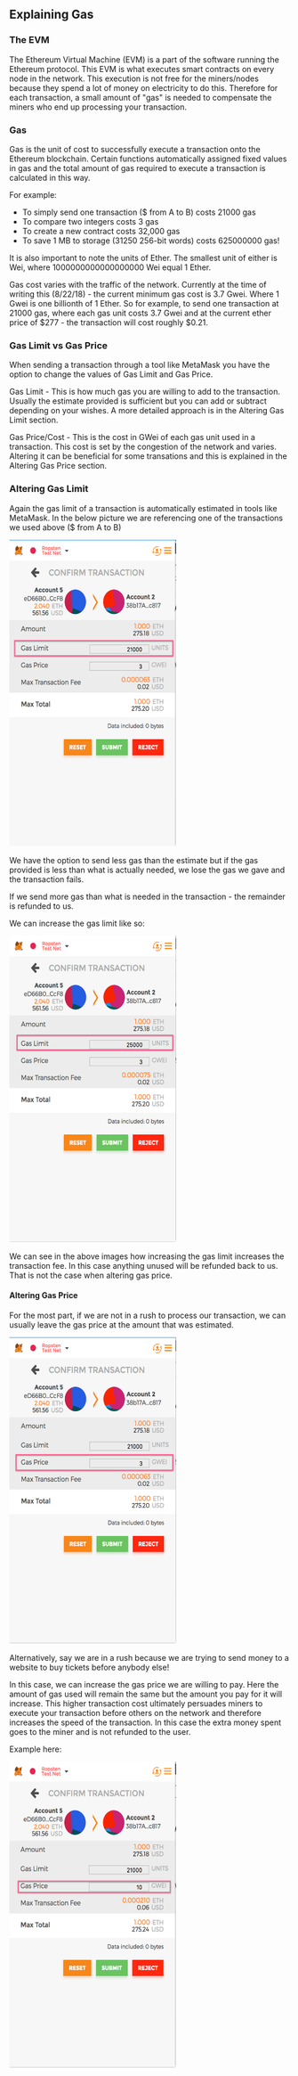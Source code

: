 ## Explaining Gas

### The EVM

The Ethereum Virtual Machine (EVM) is a part of the software running the Ethereum protocol. This EVM is what executes smart contracts on every node in the network. This execution is not free for the miners/nodes because they spend a lot of money on electricity to do this. Therefore for each transaction, a small amount of "gas" is needed to compensate the miners who end up processing your transaction. 

### Gas
Gas is the unit of cost to successfully execute a transaction onto the Ethereum blockchain. Certain functions automatically assigned fixed values in gas and the total amount of gas required to execute a transaction is calculated in this way. 

For example:

- To simply send one transaction ($ from A to B) costs 21000 gas
- To compare two integers costs 3 gas
- To create a new contract costs 32,000 gas
- To save 1 MB to storage (31250 256-bit words) costs 625000000 gas!

It is also important to note the units of Ether. The smallest unit of either is Wei, where 1000000000000000000 Wei equal 1 Ether. 

Gas cost varies with the traffic of the network. Currently at the time of writing this (8/22/18) - the current minimum gas cost is 3.7 Gwei. Where 1 Gwei is one billionth of 1 Ether. So for example, to send one transaction at 21000 gas, where each gas unit costs 3.7 Gwei and at the current ether price of $277 - the transaction will cost roughly $0.21. 

### Gas Limit vs Gas Price

When sending a transaction through a tool like MetaMask you have the option to change the values of Gas Limit and Gas Price. 

Gas Limit - This is how much gas you are willing to add to the transaction. Usually the estimate provided is sufficient but you can add or subtract depending on your wishes. A more detailed approach is in the Altering Gas Limit section. 

Gas Price/Cost - This is the cost in GWei of each gas unit used in a transaction. This cost is set by the congestion of the network and varies. Altering it can be beneficial for some transations and this is explained in the Altering Gas Price section. 

### Altering Gas Limit

Again the gas limit of a transaction is automatically estimated in tools like MetaMask. In the below picture we are referencing one of the transactions we used above ($ from A to B)

<img src='./assets/gaslimit-normal.png' width='300' height='550'/>


We have the option to send less gas than the estimate but if the gas provided is less than what is actually needed, we lose the gas we gave and the transaction fails. 

If we send more gas than what is needed in the transaction - the remainder is refunded to us.

We can increase the gas limit like so:

<img src='./assets/gaslimit-more.png' width='300' height='550'/>

We can see in the above images how increasing the gas limit increases the transaction fee. In this case anything unused will be refunded back to us. That is not the case when altering gas price. 

#### Altering Gas Price

For the most part, if we are not in a rush to process our transaction, we can usually leave the gas price at the amount that was estimated. 

<img src='./assets/gasprice-normal.png' width='300' height='550'/>

Alternatively, say we are in a rush because we are trying to send money to a website to buy tickets before anybody else!

In this case, we can increase the gas price we are willing to pay. Here the amount of gas used will remain the same but the amount you pay for it will increase. This higher transaction cost ultimately persuades miners to execute your transaction before others on the network and therefore increases the speed of the transaction. In this case the extra money spent goes to the miner and is not refunded to the user. 

Example here:

<img src='./assets/gasprice-more.png' width='300' height='550'/>


 
